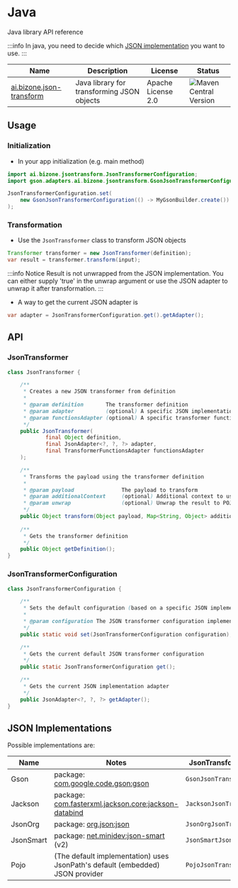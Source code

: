 # Java

Java library API reference

:::info
In java, you need to decide which [JSON implementation](#json-implementations) you want to use.
:::

| Name                                                                                        | Description                                | License            | Status                                                                                      |
|---------------------------------------------------------------------------------------------|--------------------------------------------|--------------------|---------------------------------------------------------------------------------------------|
| [ai.bizone.json-transform](https://mvnrepository.com/artifact/ai.bizone/json-transform) | Java library for transforming JSON objects | Apache License 2.0 | ![Maven Central Version](https://img.shields.io/maven-central/v/ai.bizone/json-transform) |

## Usage

### Initialization
- In your app initialization (e.g. main method)
```java title="e.g. for Gson as the JSON implementation"
import ai.bizone.jsontransform.JsonTransformerConfiguration;
import gson.adapters.ai.bizone.jsontransform.GsonJsonTransformerConfiguration;

JsonTransformerConfiguration.set(
    new GsonJsonTransformerConfiguration(() -> MyGsonBuilder.create())
);
```

### Transformation
- Use the `JsonTransformer` class to transform JSON objects
```java
Transformer transformer = new JsonTransformer(definition);
var result = transformer.transform(input);
```
:::info Notice
Result is not unwrapped from the JSON implementation.
You can either supply 'true' in the unwrap argument or use the JSON adapter to unwrap it after transformation.
:::

- A way to get the current JSON adapter is
```java
var adapter = JsonTransformerConfiguration.get().getAdapter();
```


## API

### JsonTransformer

```java
class JsonTransformer {

    /**
     * Creates a new JSON transformer from definition
     *
     * @param definition       The transformer definition
     * @param adapter          (optional) A specific JSON implementation adapter (otherwise uses the configured default)
     * @param functionsAdapter (optional) A specific transformer functions adapter (otherwise uses the default)                    
     */
    public JsonTransformer(
            final Object definition,
            final JsonAdapter<?, ?, ?> adapter,
            final TransformerFunctionsAdapter functionsAdapter
    );

    /**
     * Transforms the payload using the transformer definition
     *
     * @param payload               The payload to transform
     * @param additionalContext     (optional) Additional context to use in the transformation
     * @param unwrap                (optional) Unwrap the result to POJO from the used JSON implementation (default is false)
     */
    public Object transform(Object payload, Map<String, Object> additionalContext, boolean unwrap);
    
    /**
     * Gets the transformer definition
     */
    public Object getDefinition();
}
```

### JsonTransformerConfiguration

```java
class JsonTransformerConfiguration {

    /**
     * Sets the default configuration (based on a specific JSON implementation)
     * 
     * @param configuration The JSON transformer configuration implementation
     */
    public static void set(JsonTransformerConfiguration configuration);

    /**
     * Gets the current default JSON transformer configuration
     */
    public static JsonTransformerConfiguration get();

    /**
     * Gets the current JSON implementation adapter
     */
    public JsonAdapter<?, ?, ?> getAdapter();
}
```
## JSON Implementations

Possible implementations are:

| Name      | Notes                                                                                        | JsonTransformerConfiguration class      |
|-----------|----------------------------------------------------------------------------------------------|-----------------------------------------|
| Gson      | package: [com.google.code.gson:gson](https://github.com/google/gson)                         | `GsonJsonTransformerConfiguration`      |
| Jackson   | package: [com.fasterxml.jackson.core:jackson-databind](https://github.com/FasterXML/jackson) | `JacksonJsonTransformerConfiguration`   |
| JsonOrg   | package: [org.json:json](https://github.com/stleary/JSON-java)                               | `JsonOrgJsonTransformerConfiguration`   |
| JsonSmart | package: [net.minidev:json-smart](https://github.com/netplex/json-smart-v2) (v2)             | `JsonSmartJsonTransformerConfiguration` |
| Pojo      | (The default implementation) uses JsonPath's default (embedded) JSON provider                | `PojoJsonTransformerConfiguration`      |
